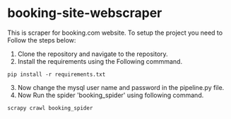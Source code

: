 # booking-site-webscraper
This is scraper for booking.com website.
To setup the project you need to Follow the steps below:

1. Clone the repository and navigate to the repository.
2. Install the requirements using the Following commmand.
```
pip install -r requirements.txt
```
3. Now change the mysql user name and password in the pipeline.py file.
4. Now Run the spider 'booking_spider' using following command.
```
scrapy crawl booking_spider
```
